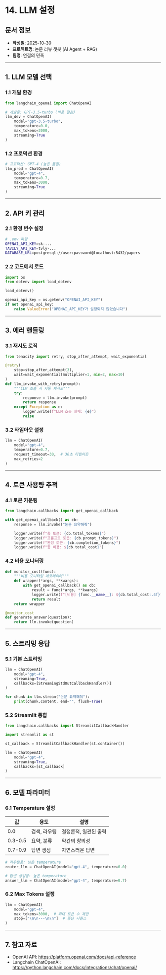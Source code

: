 # 14. LLM 설정

## 문서 정보
- **작성일**: 2025-10-30
- **프로젝트명**: 논문 리뷰 챗봇 (AI Agent + RAG)
- **팀명**: 연결의 민족

---

## 1. LLM 모델 선택

### 1.1 개발 환경

```python
from langchain_openai import ChatOpenAI

# 개발용: GPT-3.5-turbo (비용 절감)
llm_dev = ChatOpenAI(
    model="gpt-3.5-turbo",
    temperature=0.0,
    max_tokens=2000,
    streaming=True
)
```

### 1.2 프로덕션 환경

```python
# 프로덕션: GPT-4 (높은 품질)
llm_prod = ChatOpenAI(
    model="gpt-4",
    temperature=0.7,
    max_tokens=3000,
    streaming=True
)
```

---

## 2. API 키 관리

### 2.1 환경 변수 설정

```bash
# .env 파일
OPENAI_API_KEY=sk-...
TAVILY_API_KEY=tvly-...
DATABASE_URL=postgresql://user:password@localhost:5432/papers
```

### 2.2 코드에서 로드

```python
import os
from dotenv import load_dotenv

load_dotenv()

openai_api_key = os.getenv("OPENAI_API_KEY")
if not openai_api_key:
    raise ValueError("OPENAI_API_KEY가 설정되지 않았습니다")
```

---

## 3. 에러 핸들링

### 3.1 재시도 로직

```python
from tenacity import retry, stop_after_attempt, wait_exponential

@retry(
    stop=stop_after_attempt(3),
    wait=wait_exponential(multiplier=1, min=2, max=10)
)
def llm_invoke_with_retry(prompt):
    """LLM 호출 시 자동 재시도"""
    try:
        response = llm.invoke(prompt)
        return response
    except Exception as e:
        logger.write(f"LLM 호출 실패: {e}")
        raise
```

### 3.2 타임아웃 설정

```python
llm = ChatOpenAI(
    model="gpt-4",
    temperature=0.7,
    request_timeout=30,  # 30초 타임아웃
    max_retries=2
)
```

---

## 4. 토큰 사용량 추적

### 4.1 토큰 카운팅

```python
from langchain.callbacks import get_openai_callback

with get_openai_callback() as cb:
    response = llm.invoke("논문 요약해줘")

    logger.write(f"총 토큰: {cb.total_tokens}")
    logger.write(f"프롬프트 토큰: {cb.prompt_tokens}")
    logger.write(f"완성 토큰: {cb.completion_tokens}")
    logger.write(f"총 비용: ${cb.total_cost}")
```

### 4.2 비용 모니터링

```python
def monitor_cost(func):
    """비용 모니터링 데코레이터"""
    def wrapper(*args, **kwargs):
        with get_openai_callback() as cb:
            result = func(*args, **kwargs)
            logger.write(f"[비용] {func.__name__}: ${cb.total_cost:.4f}")
            return result
    return wrapper

@monitor_cost
def generate_answer(question):
    return llm.invoke(question)
```

---

## 5. 스트리밍 응답

### 5.1 기본 스트리밍

```python
llm = ChatOpenAI(
    model="gpt-4",
    streaming=True,
    callbacks=[StreamingStdOutCallbackHandler()]
)

for chunk in llm.stream("논문 요약해줘"):
    print(chunk.content, end="", flush=True)
```

### 5.2 Streamlit 통합

```python
from langchain.callbacks import StreamlitCallbackHandler

import streamlit as st

st_callback = StreamlitCallbackHandler(st.container())

llm = ChatOpenAI(
    model="gpt-4",
    streaming=True,
    callbacks=[st_callback]
)
```

---

## 6. 모델 파라미터

### 6.1 Temperature 설정

| 값 | 용도 | 설명 |
|----|------|------|
| 0.0 | 검색, 라우팅 | 결정론적, 일관된 출력 |
| 0.3-0.5 | 요약, 분류 | 약간의 창의성 |
| 0.7-0.9 | 답변 생성 | 자연스러운 답변 |

```python
# 라우팅용: 낮은 temperature
router_llm = ChatOpenAI(model="gpt-4", temperature=0.0)

# 답변 생성용: 높은 temperature
answer_llm = ChatOpenAI(model="gpt-4", temperature=0.7)
```

### 6.2 Max Tokens 설정

```python
llm = ChatOpenAI(
    model="gpt-4",
    max_tokens=3000,  # 최대 토큰 수 제한
    stop=["\n\n---\n\n"]  # 중단 시퀀스
)
```

---

## 7. 참고 자료

- OpenAI API: https://platform.openai.com/docs/api-reference
- Langchain ChatOpenAI: https://python.langchain.com/docs/integrations/chat/openai/
